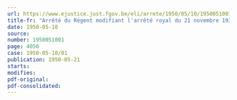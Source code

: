 ```yaml
---
url: https://www.ejustice.just.fgov.be/eli/arrete/1950/05/10/1950051001/justel
title-fr: "Arrêté du Régent modifiant l'arrêté royal du 21 novembre 1932 portant réorganisation du Comité supérieur de Contrôle"
date: 1950-05-10
source:
number: 1950051001
page: 4050
case: 1950-05-10/01
publication: 1950-05-21
starts:
modifies:
pdf-original:
pdf-consolidated:
---
```


